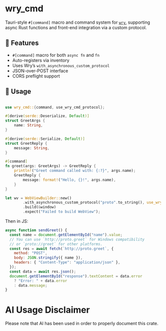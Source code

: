 # wry_cmd

Tauri-style `#[command]` macro and command system for [`wry`](https://docs.rs/wry), supporting async Rust functions and front-end integration via a custom protocol.

## 🚀 Features

- `#[command]` macro for both `async fn` and `fn`
- Auto-registers via inventory
- Uses Wry’s `with_asynchronous_custom_protocol`
- JSON-over-POST interface
- CORS preflight support

## 🔧 Usage

```rust

use wry_cmd::{command, use_wry_cmd_protocol};

#[derive(serde::Deserialize, Default)]
struct GreetArgs {
    name: String,
}

#[derive(serde::Serialize, Default)]
struct GreetReply {
    message: String,
}

#[command]
fn greet(args: GreetArgs) -> GreetReply {
    println!("Greet command called with: {:?}", args.name);
    GreetReply {
        message: format!("Hello, {}!", args.name),
    }
}

let wv = WebViewBuilder::new()
        .with_asynchronous_custom_protocol("proto".to_string(), use_wry_cmd_protocol!("proto"))
        .build(&window)
        .expect("Failed to build WebView");
```

Then in JS:

```js
async function sendGreet() {
  const name = document.getElementById("name").value;
  // You can use `http://proto.greet` for Windows compatibility
  // or `proto://greet` for other platforms.
  const res = await fetch(`http://proto.greet`, {
    method: "POST",
    body: JSON.stringify({ name }),
    headers: { "Content-Type": "application/json" },
  });
  const data = await res.json();
  document.getElementById("response").textContent = data.error
    ? "Error: " + data.error
    : data.message;
}
```

# AI Usage Disclaimer

Please note that AI has been used in order to properly document this crate.
